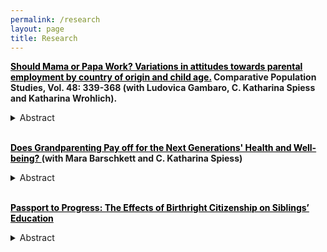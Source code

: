 ```yaml
---
permalink: /research
layout: page
title: Research
---
```


**<a href="https://www.comparativepopulationstudies.de/index.php/CPoS/article/view/578" style="color:black; text-decoration: underline;">Should Mama or Papa Work? Variations in attitudes towards parental employment by country of origin and child age.</a>  Comparative Population Studies, Vol. 48: 339-368 (with Ludovica Gambaro, C. Katharina Spiess and Katharina Wrohlich).**

<details>
    <summary>Abstract</summary>
Employment among mothers has been rising in recent decades, although mothers of young children often work fewer hours than other women do. Parallel to this trend, approval of maternal employment has increased, albeit not evenly across groups. However, differences in attitudes remain unexplored despite their importance for better understanding mothers’ labour market behaviour. Meanwhile, the employment of fathers has remained stable and attitudes towards paternal employment do not differ as much as attitudes towards maternal employment do between socio-economic groups.
This paper examines attitudes towards maternal and paternal employment. It focuses on Germany, drawing on data from the German Family Demography Panel Study (FReDA). The survey explicitly asks whether mothers and fathers should be in paid work, work part-time or full-time, presenting respondents with fictional family profiles that vary the youngest child’s age. Unlike previous studies, the analysis compares the views of respondents with different origins: West Germany, East Germany, immigrants from different world regions, and second-generation migrants in West Germany.
The results highlight remarkable differences between respondents from West and East Germany, with the former group displaying strong approval for part-time employment among mothers and fathers of very young children and the latter group reporting higher approval for full-time employment. Immigrant groups are far from homogenous, holding different attitudes depending on their region of origin. Taken together, the results offer a nuanced picture of attitudes towards maternal and paternal employment. We discuss these findings in relation to labour markets participation in Germany.
</details>

<br/>

**<a href="https://drive.google.com/file/d/1_TwCEwnNmQookPuTnR2HZgUstj2hIVtD/view?usp=sharing" style="color:black; text-decoration: underline;">Does Grandparenting Pay off for the Next Generations' Health and Well-being? </a> (with Mara Barschkett and C. Katharina Spiess)**

<details>
    <summary>Abstract</summary>
Grandparents act as the third largest caregiver for children after parental care and daycare in Germany, as in many Western societies. Adopting a double-generation perspective, we investigate the causal impact of this care mode on parental well-being and children's overall
health as one dimension of child well-being. We analyze age-speci c e ects based on a representative German panel data set and exploit arguably exogenous variations in geographical distance to grandparents. Our results suggest positive e ects on parental satisfaction with the childcare situation and mothers' satisfaction with leisure. In contrast, our results point to negative e ects on children's health in the short run. If children three years and older are in full-time daycare or school and, in addition, regularly cared for by grandparents, they have worse health outcomes.
</details>

<br/>


**<a href="https://www.bib.bund.de/Publikation/2024/Passport-to-Progress-The-Effects-of-Birthright-Citizenship-on-Siblings-Education.html?nn=1209574" style="color:black; text-decoration: underline;">Passport to Progress: The Effects of Birthright Citizenship on Siblings’ Education </a>**


<details>
    <summary>Abstract</summary>
Many western countries are currently facing three major challenges. First, they experience increasing inflows of immigrants. Secondly, in the majority of countries, immigrant children, on average, exhibit lower academic performance in comparison to their non-immigrant peers. The third challenge is the unmet demand for highly skilled labor as a consequence of demographic change. One policy that may help to tackle these challenges is the granting of citizenship to immigrant children, promoting integration and education. To provide a more thorough account of the total benefits of citizenship, I examine not only the direct effects on these immigrant children but also spillover effects on their older siblings. Event study and difference-in-differences approaches are employed, taking advantage of the implementation of birthright citizenship in Germany for children born after 2000 and comparing children born around the birthdate cut-off. Analyses using the German Microcensus and the National Educational Panel Study (NEPS) provide evidence that birthright citizenship is advantageous for the education of children specifically targeted by the reform and also has positive spillover effects on the academic school track completion of their older siblings. Further analyses indicate that these spillover effects are driven by increased parental investments, particularly towards the older siblings. These findings reveal that previous assessments of citizenship have underestimated its benefits.
</details>





